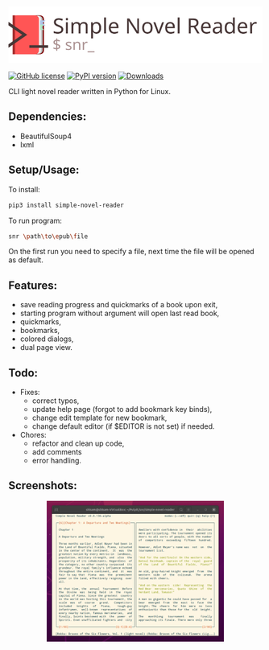 <img src="snr_h.svg">

[![GitHub license](https://img.shields.io/github/license/gzygmanski/simple-novel-reader)](https://github.com/gzygmanski/simple-novel-reader/blob/master/LICENSE)
[![PyPI version](https://badge.fury.io/py/simple-novel-reader.svg)](https://badge.fury.io/py/simple-novel-reader)
[![Downloads](https://pepy.tech/badge/simple-novel-reader)](https://pepy.tech/project/simple-novel-reader)

CLI light novel reader written in Python for Linux.

## Dependencies:
* BeautifulSoup4
* lxml

## Setup/Usage:
To install:
```bash
pip3 install simple-novel-reader
```
To run program:
```bash
snr \path\to\epub\file
```
On the first run you need to specify a file, next time the file will be opened as default.

## Features:
* save reading progress and quickmarks of a book upon exit,
* starting program without argument will open last read book,
* quickmarks,
* bookmarks,
* colored dialogs,
* dual page view.

## Todo:
* Fixes:
  + correct typos,
  + update help page (forgot to add bookmark key binds),
  + change edit template for new bookmark,
  + change default editor (if $EDITOR is not set) if needed.
* Chores:
  + refactor and clean up code,
  + add comments
  + error handling.

## Screenshots:
<p align="center">
  <img src="screen.png" width="70%">
</p>
